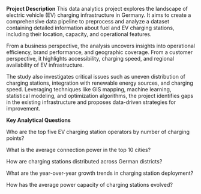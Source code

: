 **Project Description**
This data analytics project explores the landscape of electric vehicle (EV) charging infrastructure in Germany. It aims to create a comprehensive data pipeline to preprocess and analyze a dataset containing detailed information about fuel and EV charging stations, including their location, capacity, and operational features.

From a business perspective, the analysis uncovers insights into operational efficiency, brand performance, and geographic coverage. From a customer perspective, it highlights accessibility, charging speed, and regional availability of EV infrastructure.

The study also investigates critical issues such as uneven distribution of charging stations, integration with renewable energy sources, and charging speed. Leveraging techniques like GIS mapping, machine learning, statistical modeling, and optimization algorithms, the project identifies gaps in the existing infrastructure and proposes data-driven strategies for improvement.

**Key Analytical Questions**

Who are the top five EV charging station operators by number of charging points?

What is the average connection power in the top 10 cities?

How are charging stations distributed across German districts?

What are the year-over-year growth trends in charging station deployment?

How has the average power capacity of charging stations evolved?
